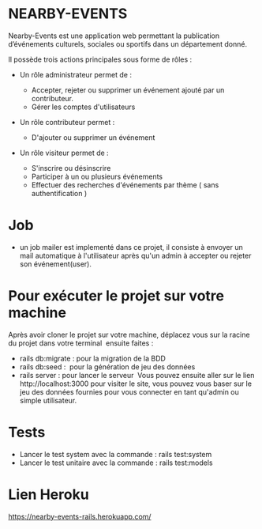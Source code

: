 # NEARBY-EVENTS

Nearby-Events est une application web permettant la publication d’événements culturels, sociales ou sportifs dans un département donné.

Il possède trois actions principales sous forme de rôles : 

- Un rôle administrateur permet de :   
    * Accepter, rejeter ou supprimer un événement ajouté par un contributeur.   
    * Gérer les comptes d'utilisateurs
    
- Un rôle contributeur permet :  
    * D'ajouter ou supprimer un événement
    
- Un rôle visiteur permet de :  
    * S'inscrire ou désinscrire   
    * Participer à un ou plusieurs événements  
    * Effectuer des recherches d'événements par thème ( sans authentification )

# Job
   * un job mailer est implementé dans ce projet, il consiste à envoyer un mail automatique à l'utilisateur après qu'un admin à accepter ou rejeter son événement(user).
# Pour exécuter le projet sur votre machine
Après avoir cloner le projet sur votre machine, déplacez vous sur la racine du projet dans votre terminal  ensuite faites : 
   * rails db:migrate : pour la migration de la BDD  
   * rails db:seed :  pour la génération de jeu des données   
   * rails server : pour lancer le serveur 
Vous pouvez ensuite aller sur le lien http://localhost:3000 pour visiter le site, vous pouvez vous baser sur le jeu des données fournies pour vous connecter en tant qu'admin ou simple utilisateur. 
# Tests
   * Lancer le test system avec la commande : rails test:system
   * Lancer le test unitaire avec la commande : rails test:models
 # Lien Heroku  
   https://nearby-events-rails.herokuapp.com/
